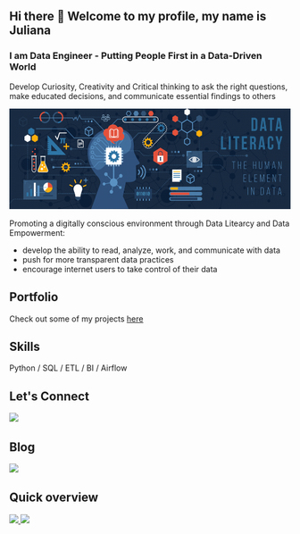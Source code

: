 ## Hi there 👋 Welcome to my profile, my name is Juliana
### I am Data Engineer - Putting People First in a Data-Driven World

Develop Curiosity, Creativity and Critical thinking to ask the right questions, make educated decisions, and communicate essential findings to others

<img src="https://github.com/JKng/JKng/blob/main/data_literacy.png" width="650" height="180">

Promoting a digitally conscious environment through Data Litearcy and Data Empowerment:
- develop the ability to read, analyze, work, and communicate with data
- push for more transparent data practices 
- encourage internet users to take control of their data 

## Portfolio
Check out some of my projects [here](https://github.com/JKng/Portfolio)

## Skills
Python / SQL / ETL / BI / Airflow

## Let's Connect
<a href="https://www.linkedin.com/in/juliana-konigame/" target="_blank"><img src="https://img.shields.io/badge/-LinkedIn-%230077B5?style=for-the-badge&logo=linkedin&logoColor=white" target="_blank"></a>   
</div>

## Blog
<a href="https://medium.com/@julianak.cdc" target="_blank"><img src="https://img.shields.io/badge/Medium-12100E?style=for-the-badge&logo=medium&logoColor=white" target="_blank"></a>   
</div>

## Quick overview

<div>
<a href="https://github.com/JKng">
<img height="130em" src="https://github-readme-stats.vercel.app/api/top-langs/?username=JKng&layout=compact&langs_count=7&theme=dracula"/>
<img height="130em" src="https://github-readme-stats.vercel.app/api?username=JKng&show_icons=true&theme=dracula&include_all_commits=true&count_private=true"/>
</div>
  
